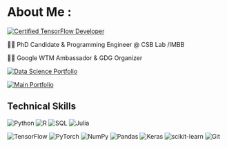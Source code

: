 # About Me :  
  
[![Certified TensorFlow Developer](https://img.shields.io/badge/Certified_TensorFlow_Developer-%23F7931E.svg?style=plastic&logo=TensorFlow&logoColor=white)](https://www.credential.net/798f379d-7003-40ad-a309-515571033de2#gs.lx59nf)
  
👩‍🔬 PhD Candidate & Programming Engineer @ CSB Lab /IMBB 
  
👩‍💻 Google WTM Ambassador & GDG Organizer

[![Data Science Portfolio](https://img.shields.io/badge/Data_Science_Portfolio-000?style=for-the-badge&logo=ko-fi&logoColor=blue)](https://www.datascienceportfol.io/lalaibadullayeva)



[![Main Portfolio](https://img.shields.io/badge/Main_Portfolio-000?style=for-the-badge&logo=ko-fi&logoColor=white)](https://linktr.ee/lala_ibadulla)



## Technical Skills 

![Python](https://img.shields.io/badge/python-3670A0?style=for-the-badge&logo=python&logoColor=ffdd54) ![R](https://img.shields.io/badge/r-%23323330.svg?style=for-the-badge&logo=r&logoColor=blue) ![SQL](https://img.shields.io/badge/SQL-005C84?style=for-the-badge&logo=sql&logoColor=white) 
![Julia](https://img.shields.io/badge/-Julia-45b8d8?style=for-the-badge&logo=julia&logoColor=white) 

![TensorFlow](https://img.shields.io/badge/TensorFlow-%23FF6F00.svg?style=for-the-badge&logo=TensorFlow&logoColor=white) ![PyTorch](https://img.shields.io/badge/PyTorch-%23EE4C2C.svg?style=for-the-badge&logo=PyTorch&logoColor=white) ![NumPy](https://img.shields.io/badge/numpy-%23013243.svg?style=for-the-badge&logo=numpy&logoColor=white) ![Pandas](https://img.shields.io/badge/pandas-%23150458.svg?style=for-the-badge&logo=pandas&logoColor=white) ![Keras](https://img.shields.io/badge/Keras-%23D00000.svg?style=for-the-badge&logo=Keras&logoColor=white) ![scikit-learn](https://img.shields.io/badge/scikit--learn-%23F7931E.svg?style=for-the-badge&logo=scikit-learn&logoColor=white) ![Git](https://img.shields.io/badge/-Git-F05032?style=for-the-badge&logo=git&logoColor=white)

